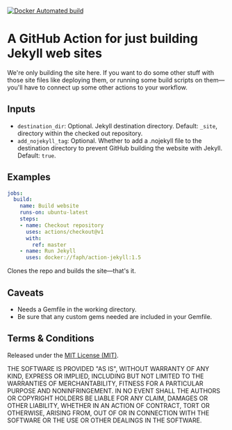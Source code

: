 [![Docker Automated build](https://img.shields.io/docker/cloud/build/faph/action-jekyll)](https://cloud.docker.com/repository/docker/faph/action-jekyll/)

# A GitHub Action for just building Jekyll web sites

We're only building the site here. If you want to do some other stuff with those
site files like deploying them, or running some build scripts on them—you'll 
have to connect up some other actions to your workflow.


## Inputs

- `destination_dir`: Optional. Jekyll destination directory. Default: `_site`, 
  directory within the checked out repository.
- `add_nojekyll_tag`: Optional. Whether to add a .nojekyll file to the 
  destination directory to prevent GitHub building the website with Jekyll. 
  Default: `true`.


## Examples

```yaml
jobs:
  build:
    name: Build website
    runs-on: ubuntu-latest
    steps:
    - name: Checkout repository
      uses: actions/checkout@v1
      with:
        ref: master
    - name: Run Jekyll
      uses: docker://faph/action-jekyll:1.5
```

Clones the repo and builds the site—that's it.


## Caveats

* Needs a Gemfile in the working directory.
* Be sure that any custom gems needed are included in your Gemfile.


## Terms & Conditions

Released under the [MIT License (MIT)](LICENSE).

THE SOFTWARE IS PROVIDED "AS IS", WITHOUT WARRANTY OF ANY KIND, EXPRESS OR 
IMPLIED, INCLUDING BUT NOT LIMITED TO THE WARRANTIES OF MERCHANTABILITY, FITNESS
FOR A PARTICULAR PURPOSE AND NONINFRINGEMENT. IN NO EVENT SHALL THE AUTHORS OR 
COPYRIGHT HOLDERS BE LIABLE FOR ANY CLAIM, DAMAGES OR OTHER LIABILITY, WHETHER 
IN AN ACTION OF CONTRACT, TORT OR OTHERWISE, ARISING FROM, OUT OF OR IN 
CONNECTION WITH THE SOFTWARE OR THE USE OR OTHER DEALINGS IN THE SOFTWARE.
